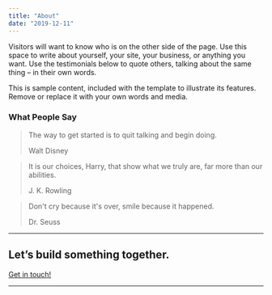 ```yaml
---
title: "About"
date: "2019-12-11"
---
```


Visitors will want to know who is on the other side of the page. Use this space to write about yourself, your site, your business, or anything you want. Use the testimonials below to quote others, talking about the same thing – in their own words.

This is sample content, included with the template to illustrate its features. Remove or replace it with your own words and media.

### What People Say

> The way to get started is to quit talking and begin doing.
> 
> Walt Disney

> It is our choices, Harry, that show what we truly are, far more than our abilities.
> 
> J. K. Rowling

> Don't cry because it's over, smile because it happened.
> 
> Dr. Seuss

* * *

## Let’s build something together.

[Get in touch!](#)

* * *
